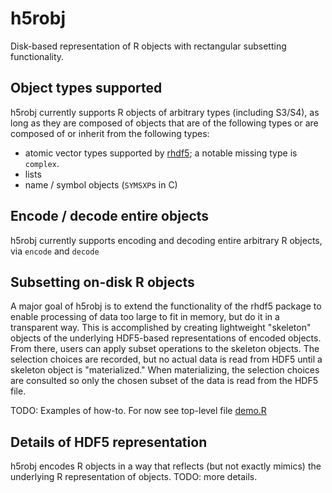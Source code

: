 h5robj
======
Disk-based representation of R objects with rectangular subsetting functionality.

Object types supported
----------------------
h5robj currently supports R objects of arbitrary types (including S3/S4), as long as they are composed of objects that are of the following types or are composed of or inherit from the following types:
* atomic vector types supported by [rhdf5](http://www.bioconductor.org/packages/release/bioc/html/rhdf5.html "Bioconductor rhdf5 package"); a notable missing type is `complex`.
* lists
* name / symbol objects (`SYMSXP`s in C)

Encode / decode entire objects
------------------------------
h5robj currently supports encoding and decoding entire arbitrary R objects, via `encode` and `decode`

Subsetting on-disk R objects
----------------------------
A major goal of h5robj is to extend the functionality of the rhdf5 package to enable processing of data too large to fit in memory, but do it in a transparent way. This is accomplished by creating lightweight "skeleton" objects of the underlying HDF5-based representations of encoded objects. From there, users can apply subset operations to the skeleton objects. The selection choices are recorded, but no actual data is read from HDF5 until a skeleton object is "materialized." When materializing, the selection choices are consulted so only the chosen subset of the data is read from the HDF5 file.

TODO: Examples of how-to. For now see top-level file [demo.R](demo.R)

Details of HDF5 representation
------------------------------
h5robj encodes R objects in a way that reflects (but not exactly mimics) the underlying R representation of objects. TODO: more details.
